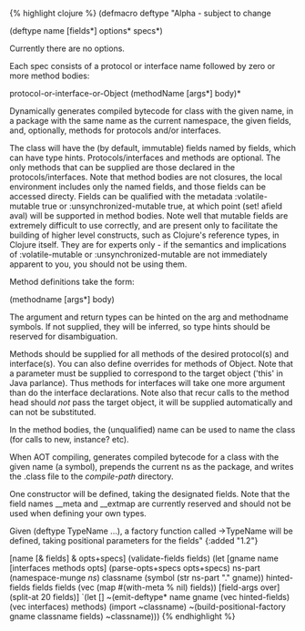 {% highlight clojure %}
(defmacro deftype
  "Alpha - subject to change
  
  (deftype name [fields*]  options* specs*)
  
  Currently there are no options.

  Each spec consists of a protocol or interface name followed by zero
  or more method bodies:

  protocol-or-interface-or-Object
  (methodName [args*] body)*

  Dynamically generates compiled bytecode for class with the given
  name, in a package with the same name as the current namespace, the
  given fields, and, optionally, methods for protocols and/or
  interfaces. 

  The class will have the (by default, immutable) fields named by
  fields, which can have type hints. Protocols/interfaces and methods
  are optional. The only methods that can be supplied are those
  declared in the protocols/interfaces.  Note that method bodies are
  not closures, the local environment includes only the named fields,
  and those fields can be accessed directy. Fields can be qualified
  with the metadata :volatile-mutable true or :unsynchronized-mutable
  true, at which point (set! afield aval) will be supported in method
  bodies. Note well that mutable fields are extremely difficult to use
  correctly, and are present only to facilitate the building of higher
  level constructs, such as Clojure's reference types, in Clojure
  itself. They are for experts only - if the semantics and
  implications of :volatile-mutable or :unsynchronized-mutable are not
  immediately apparent to you, you should not be using them.

  Method definitions take the form:

  (methodname [args*] body)

  The argument and return types can be hinted on the arg and
  methodname symbols. If not supplied, they will be inferred, so type
  hints should be reserved for disambiguation.

  Methods should be supplied for all methods of the desired
  protocol(s) and interface(s). You can also define overrides for
  methods of Object. Note that a parameter must be supplied to
  correspond to the target object ('this' in Java parlance). Thus
  methods for interfaces will take one more argument than do the
  interface declarations. Note also that recur calls to the method
  head should *not* pass the target object, it will be supplied
  automatically and can not be substituted.

  In the method bodies, the (unqualified) name can be used to name the
  class (for calls to new, instance? etc).

  When AOT compiling, generates compiled bytecode for a class with the
  given name (a symbol), prepends the current ns as the package, and
  writes the .class file to the *compile-path* directory.

  One constructor will be defined, taking the designated fields.  Note
  that the field names __meta and __extmap are currently reserved and
  should not be used when defining your own types.

  Given (deftype TypeName ...), a factory function called ->TypeName
  will be defined, taking positional parameters for the fields"
  {:added "1.2"}

  [name [& fields] & opts+specs]
  (validate-fields fields)
  (let [gname name
        [interfaces methods opts] (parse-opts+specs opts+specs)
        ns-part (namespace-munge *ns*)
        classname (symbol (str ns-part "." gname))
        hinted-fields fields
        fields (vec (map #(with-meta % nil) fields))
        [field-args over] (split-at 20 fields)]
    `(let []
       ~(emit-deftype* name gname (vec hinted-fields) (vec interfaces) methods)
       (import ~classname)
       ~(build-positional-factory gname classname fields)
       ~classname)))
{% endhighlight %}
